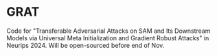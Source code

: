 # GRAT

Code for "Transferable Adversarial Attacks on SAM and Its Downstream Models via Universal Meta Initialization and Gradient Robust Attacks" in Neurips 2024. 
Will be open-sourced before end of Nov. 
